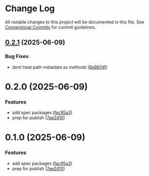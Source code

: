 # Change Log

All notable changes to this project will be documented in this file.
See [Conventional Commits](https://conventionalcommits.org) for commit guidelines.

## [0.2.1](https://github.com/deepgram/deepdown/compare/@deepgram/deepdown-renderer@0.2.0...@deepgram/deepdown-renderer@0.2.1) (2025-06-09)

### Bug Fixes

- dont treat path metadata as methods ([6e987df](https://github.com/deepgram/deepdown/commit/6e987df28013395091a426c9e5824ef4473f200c))

# 0.2.0 (2025-06-09)

### Features

- add spec packages ([fac95a3](https://github.com/deepgram/deepdown/commit/fac95a31be544ce9d78ff5e37546c7db64d4499b))
- prep for publish ([7ae2410](https://github.com/deepgram/deepdown/commit/7ae24103a596b25ea784f9d4f7b1bc30e6b369c2))

# 0.1.0 (2025-06-09)

### Features

- add spec packages ([fac95a3](https://github.com/deepgram/deepdown/commit/fac95a31be544ce9d78ff5e37546c7db64d4499b))
- prep for publish ([7ae2410](https://github.com/deepgram/deepdown/commit/7ae24103a596b25ea784f9d4f7b1bc30e6b369c2))
